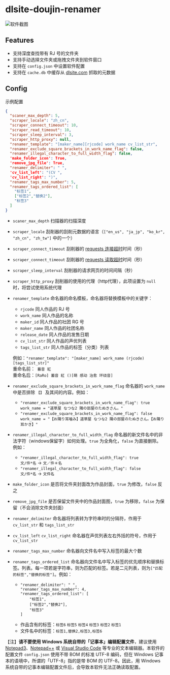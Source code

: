 # dlsite-doujin-renamer
![软件截图](screenshot.png)

## Features
- 支持深度查找带有 RJ 号的文件夹
- 支持手动选择文件夹或拖拽文件夹到软件窗口
- 支持在 ```config.json``` 中设置软件配置
- 支持在 ```cache.db``` 中缓存从 [dlsite.com](https://www.dlsite.com/maniax/) 抓取的元数据

## Config
示例配置
```json
{
  "scaner_max_depth": 5,
  "scraper_locale": "zh_cn",
  "scraper_connect_timeout": 10,
  "scraper_read_timeout": 10,
  "scraper_sleep_interval": 3,
  "scraper_http_proxy": null,
  "renamer_template": "[maker_name][rjcode] work_name cv_list_str",
  "renamer_exclude_square_brackets_in_work_name_flag": false,
  "renamer_illegal_character_to_full_width_flag": false,
  'make_folder_icon': True,
  'remove_jpg_file': True,
  "renamer_delimiter": " ",
  'cv_list_left': "(CV ",
  'cv_list_right': ")",
  "renamer_tags_max_number": 5,
  "renamer_tags_ordered_list": [
    "标签1",
    ["标签2","替换2"],
    "标签3"
  ]
}
```
- ```scaner_max_depth``` 扫描器的扫描深度
- ```scraper_locale``` 刮削器的刮削元数据的语言（```["en_us", "ja_jp", "ko_kr", "zh_cn", "zh_tw"]``` 中的一个）
- ```scraper_connect_timeout``` 刮削器的 [requests 连接超时](https://docs.python-requests.org/zh_CN/latest/user/advanced.html#timeout)时间（秒）
- ```scraper_connect_timeout``` 刮削器的 [requests 读取超时](https://docs.python-requests.org/zh_CN/latest/user/advanced.html#timeout)时间（秒）
- ``scraper_sleep_interval`` 刮削器的请求网页的时间间隔（秒）
- ```scraper_http_proxy``` 刮削器的使用的代理（http代理），此项设置为 ```null``` 时，将尝试使用系统代理
- ```renamer_template``` 命名器的命名模板，命名器将替换模板中的关键字：
  - ```rjcode``` 同人作品的 RJ 号
  - ```work_name``` 同人作品的名称
  - ```maker_id``` 同人作品的社团 RG 号
  - ```maker_name``` 同人作品的社团名称
  - ```release_date``` 同人作品的发售日期
  - ```cv_list_str``` 同人作品的声优列表
  - ```tags_list_str``` 同人作品的标签（分类）列表

  例如：```"renamer_template": "[maker_name] work_name (rjcode)[tags_list_str]"```<br/>
  重命名前：``` 蓄音 紅```<br/>
  重命名后：```[RaRo] 蓄音 紅 ()[萌 感动 治愈 环绕音]```
- ```renamer_exclude_square_brackets_in_work_name_flag``` 命名器的 ```work_name``` 中是否排除 ```【】``` 及其间的内容。例如：
  - ```"renamer_exclude_square_brackets_in_work_name_flag": true```<br/>
    ```work_name = "道草屋 なつな2 隣の部屋のたぬきさん。"```
  - ```"renamer_exclude_square_brackets_in_work_name_flag": false```<br/>
    ```work_name = "【お隣り耳噛み】道草屋 なつな2 隣の部屋のたぬきさん。【お隣り耳かき】"```
- ```renamer_illegal_character_to_full_width_flag``` 命名器的新文件名中的非法字符（windows保留字）如何处理。`true` 为全角化，`false` 为直接删除。例如：
  - ```"renamer_illegal_character_to_full_width_flag": true```<br/>
    `文/件*名` → `文／件＊名`
  - ```"renamer_illegal_character_to_full_width_flag": false```<br/>
    `文/件*名` → `文件名`
- ```make_folder_icon``` 是否将文件夹封面改为作品封面，`true` 为修改，`false` 反之
- ```remove_jpg_file``` 是否保留文件夹中的作品封面图，`true` 为移除，`false` 为保留（不会消除文件夹封面）
- ```renamer_delimiter``` 命名器将列表转为字符串时的分隔符，作用于 `cv_list_str` 和 `tags_list_str`
- ```cv_list_left``` ```cv_list_right``` 命名器在声优列表左右外括的符号，作用于 `cv_list_str`
- ```renamer_tags_max_number``` 命名器向文件名中写入标签的最大个数
- ```renamer_tags_ordered_list``` 命名器向文件名中写入标签的优先顺序和替换标签。列表。每一项若是字符串，则为匹配的标签。若是二元列表，则为`["匹配的标签","替换的标签"]`。例如：
  - ```
    "renamer_delimiter": " ",
    "renamer_tags_max_number": 4,
    "renamer_tags_ordered_list": [
        "标签1",
        ["标签2","替换2"],
        "标签3"
    ]
    ```
  - 作品含有的标签：`标签6` `标签5` `标签4` `标签3` `标签2` `标签1`
  - 文件名中的标签：`标签1,替换2,标签3,标签6`

【注】**请不要使用 Windows 系统自带的「记事本」编辑配置文件**，建议使用 [Notepad3](https://www.rizonesoft.com/downloads/notepad3/)、[Notepad++](https://notepad-plus-plus.org/) 或 [Visual Studio Code](https://code.visualstudio.com/) 等专业的文本编辑器。本软件的配置文件 ```config.json``` 使用不带 BOM 的标准 UTF-8 编码，但在 Windows 记事本的语境中，所谓的「UTF-8」指的是带 BOM 的 UTF-8。因此，用 Windows 系统自带的记事本编辑配置文件后，会导致本软件无法正确读取配置。
